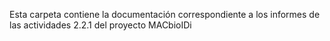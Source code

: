 Esta carpeta contiene la documentación correspondiente a los informes de las actividades 2.2.1 del proyecto MACbioIDi
